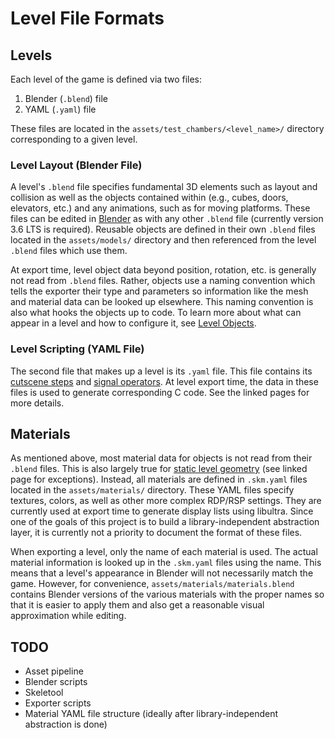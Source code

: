 # Level File Formats

## Levels

Each level of the game is defined via two files:

1. Blender (`.blend`) file
2. YAML (`.yaml`) file

These files are located in the `assets/test_chambers/<level_name>/` directory
corresponding to a given level.

### Level Layout (Blender File)

A level's `.blend` file specifies fundamental 3D elements such as layout and
collision as well as the objects contained within (e.g., cubes, doors,
elevators, etc.) and any animations, such as for moving platforms. These files
can be edited in [Blender](https://www.blender.org/) as with any other `.blend`
file (currently version 3.6 LTS is required). Reusable objects are defined in
their own `.blend` files located in the `assets/models/` directory and then
referenced from the level `.blend` files which use them.

At export time, level object data beyond position, rotation, etc. is generally
not read from `.blend` files. Rather, objects use a naming convention which
tells the exporter their type and parameters so information like the mesh and
material data can be looked up elsewhere. This naming convention is also what
hooks the objects up to code. To learn more about what can appear in a level and
how to configure it, see [Level Objects](./level_objects/README.md).

### Level Scripting (YAML File)

The second file that makes up a level is its `.yaml` file. This file contains
its [cutscene steps](./cutscenes/README.md) and [signal operators](./signals.md).
At level export time, the data in these files is used to generate corresponding
C code. See the linked pages for more details.

## Materials

As mentioned above, most material data for objects is not read from their
`.blend` files. This is also largely true for
[static level geometry](./level_objects/static.md) (see linked page for
exceptions). Instead, all materials are defined in `.skm.yaml` files located in
the `assets/materials/` directory. These YAML files specify textures, colors, as
well as other more complex RDP/RSP settings. They are currently used at export
time to generate display lists using libultra. Since one of the goals of this
project is to build a library-independent abstraction layer, it is currently not
a priority to document the format of these files.

When exporting a level, only the name of each material is used. The actual
material information is looked up in the `.skm.yaml` files using the name. This
means that a level's appearance in Blender will not necessarily match the game.
However, for convenience, `assets/materials/materials.blend` contains Blender
versions of the various materials with the proper names so that it is easier to
apply them and also get a reasonable visual approximation while editing.

## TODO

* Asset pipeline
* Blender scripts
* Skeletool
* Exporter scripts
* Material YAML file structure (ideally after library-independent abstraction is done)
